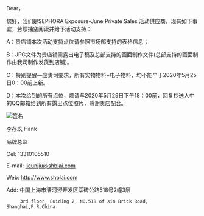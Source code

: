 Dear，

  您好，我们是SEPHORA Exposure-June Private Sales 活动供应商，现有如下事宜，劳烦抽空阅读并给予活动支持：



  A：贵店铺本次活动支持点位请参照市场部支持的表格信息；

  B：JPG文件为贵店铺需露出电子稿及总部支持的画面制作文件(总部支持的画面制作由我司制作发货到店铺)。

  C：特别提醒—应贵司要求，所有实物物料+电子物料，均不能早于2020年5月25日0：00前上新。

  D：本次给到的所有点位，烦请与2020年5月29日下午18：00前，回复抄送人中的QQ邮箱给到所有露出点位照片，感谢贵店配合。




![签名](http://wx.shblai.com/qm.png "签名")

李存玖 Hank

品牌总监

Cel: 13310105510

E-mail: licunjiu@shblai.com

Web: http://www.shblai.com

Add: 中国上海市漕河泾开发区莘砖公路518号2幢3层

         3rd floor, Buiding 2, NO.518 of Xin Brick Road, Shanghai,P.R.China